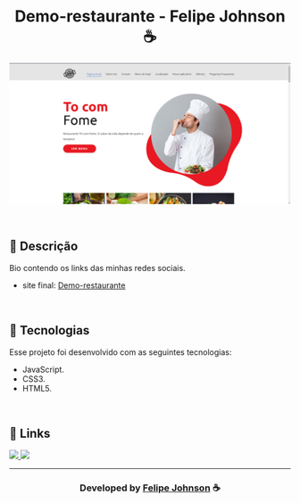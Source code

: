 <h1 align="center">
  Demo-restaurante - Felipe Johnson ☕
</h1>

![Resultado final do projeto](images/final.png)

<br>

## 📝 Descrição 

Bio contendo os links das minhas redes sociais.  

- site final: [Demo-restaurante]()

<br>

## 🚀 Tecnologias

Esse projeto foi desenvolvido com as seguintes tecnologias:

- JavaScript.
- CSS3.
- HTML5.

<br>


## 🔗 Links

<p align="left">
 
 <a href="https://www.instagram.com/felipee.johnson/" alt="Instagram">
  <img src="https://img.shields.io/badge/-Instagram-0A66C2?style=for-the-badge&logo=Instagram&logoColor=FFFFFF&link=https://www.instagram.com/felipee_johnsonn/"/> 
 </a>

<a href="https://felipejohnsonn.web.app/" alt="Portfolio">
  <img src="https://img.shields.io/badge/my_portfolio-000?style=for-the-badge&logo=ko-fi&logoColor=white&link=https://felipejohnsonn.web.app/"/>
 </a>

 </p>

-----

  <h3 align="center"> Developed by <a href="https://github.com/felipejohnson/">Felipe Johnson</a> ☕</h3>
